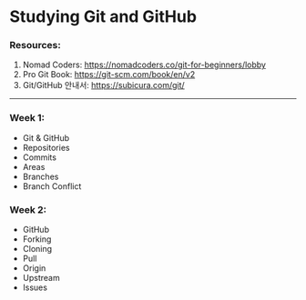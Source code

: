 # Studying Git and GitHub

### Resources:

1. Nomad Coders: https://nomadcoders.co/git-for-beginners/lobby
2. Pro Git Book: https://git-scm.com/book/en/v2
3. Git/GitHub 안내서: https://subicura.com/git/

---

### Week 1:

- Git & GitHub
- Repositories
- Commits
- Areas
- Branches
- Branch Conflict

### Week 2:

- GitHub
- Forking
- Cloning
- Pull
- Origin
- Upstream
- Issues
